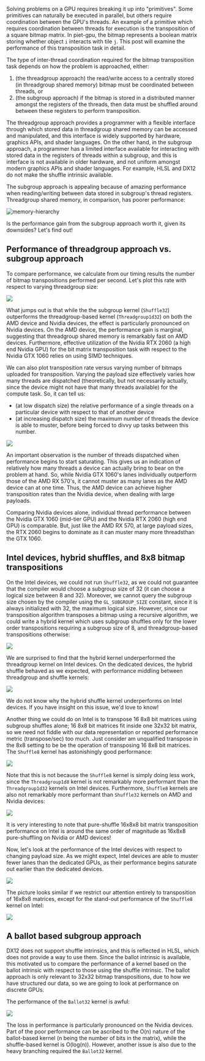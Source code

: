 Solving problems on a GPU requires breaking it up into "primitives". Some primitives can naturally be executed in parallel, but others require coordination between the GPU's threads. An example of a primitive which requires coordination between threads for execution is the 
transposition of a square bitmap matrix. In piet-gpu, the bitmap represents a boolean matrix storing whether object `i` interacts with 
tile `j`. This post will examine the performance of this transposition task in detail. 


The type of inter-thread coordination required for the bitmap transposition task depends on how the problem is approached, either: 

1. (the threadgroup approach) the read/write access to a centrally stored (in threadgroup shared memory) bitmap must be coordinated between  threads, or 
2. (the subgroup approach) if the bitmap is stored in a distributed manner amongst the registers of the threads, then data must be shuffled  around between these registers to perform transposition. 

The threadgroup approach provides a programmer with a flexible interface through which stored data in threadgroup shared memory can be 
accessed and manipulated, and this interface is widely supported by hardware, graphics APIs, and shader languages. On the other hand, in the 
subgroup approach, a programmer has a limited interface available for interacting with stored data in the registers of threads within a 
subgroup, and this is interface is not available in older hardware, and not uniform amongst modern graphics APIs and shader languages. For 
example, HLSL and DX12 do not make the shuffle intrinsic available. 

The subgroup approach is appealing because of amazing performance when reading/writing between data stored in subgroup's thread registers. 
Threadgroup shared memory, in comparison, has poorer performance:

![memory-hierarchy](./diagrams/memory-hierarchy.png)

Is the performance gain from the subgroup approach worth it, given its downsides? Let's find out!

## Performance of threadgroup approach vs. subgroup approach

To compare performance, we calculate from our timing results the number of bitmap transpositions performed per second. Let's plot this rate with respect to varying threadgroup size:

![](./plots/dedicated_simd_tg_comparison.png)

What jumps out is that while the the subgroup kernel (`Shuffle32`) outperforms the threadgroup-based kernel (`Threadgroup1d32`) on both the AMD device and Nvidia devices, the effect is particularly pronounced on Nvidia devices. On the AMD device, the performance gain is marginal, suggesting that threadgroup shared memory is remarkably fast on AMD devices. Furthermore, effective utilization of the Nvidia RTX 2060 (a high end Nvidia GPU) for the bit matrix transposition task with respect to the Nvidia GTX 1060 relies on using SIMD techniques. 

We can also plot transposition rate versus varying number of bitmaps uploaded for transposition. Varying the payload size effectively varies how many threads are dispatched (theoretically, but not necessarily actually, since the device might not have that many threads available) for the compute task. So, it can tell us:
* (at low dispatch size) the relative performance of a single threads on a particular device with respect to that of another device
* (at increasing dispatch size) the maximum number of threads the device is able to muster, before being forced to divvy up tasks between this number.

![](./plots/amd_vs_nvd_loading_comparison.png)

An important observation is the number of threads dispatched when performance begins to start saturating. This gives us an indication of relatively how many threads a device can actually bring to bear on the problem at hand. So, while Nvidia GTX 1060's lanes individually outperform those of the AMD RX 570's, it cannot muster as many lanes as the AMD device can at one time. Thus, the AMD device can achieve higher transposition rates than the Nvidia device, when dealing with large payloads.   

Comparing Nvidia devices alone, individual thread performance between the Nvidia GTX 1060 (mid-tier GPU) and the Nvidia RTX 2060 (high end GPU) is comparable. But, just like the AMD RX 570, at large payload sizes, the RTX 2060 begins to dominate as it can muster many more threadsthan the GTX 1060.  


## Intel devices, hybrid shuffles, and 8x8 bitmap transpositions

On the Intel devices, we could not run `Shuffle32`, as we could not guarantee that the compiler would choose a subgroup size of 32 (it can choose a logical size between 8 and 32). Moreover, we cannot query the subgroup size chosen by the compiler using the `GL_SUBGROUP_SIZE` constant, since it is always initialized with 32, the maximum logical size. However, since our transposition algorithm transposes a bitmap using a recursive algorithm, we could write a hybrid kernel which uses subgroup shuffles only for the lower order transpositions requiring a subgroup size of 8, and threadgroup-based transpositions otherwise:

![](./plots/integrated_hybrid_tg_comparison.png)

We are surprised to find that the hybrid kernel underperformed the threadgroup kernel on Intel devices. On the dedicated devices, the hybrid shuffle behaved as we expected, with performance middling between threadgroup and shuffle kernels:

![](./plots/dedicated_hybrid_tg_comparison.png)

We do not know why the hybrid shuffle kernel underperforms on Intel devices. If you have insight on this issue, we'd love to know!

Another thing we could do on Intel is to transpose 16 8x8 bit matrices using subgroup shuffles alone; 16 8x8 bit matrices fit inside one 32x32 bit matrix, so we need not fiddle with our data representation or reported performance metric (transpose/sec) too much. Just consider am unqualified transpose in the 8x8 setting to be be the operation of transposing 16 8x8 bit matrices. The `Shuffle8` kernel has astonishingly good performance: 

![](./plots/intel_8vs32_comparison.png)

Note that this is not because the `Shuffle8` kernel is simply doing less work, since the `Threadgroup1d8` kernel is not remarkably more performant than the `Threadgroup1d32` kernels on Intel devices. Furthermore, `Shuffle8` kernels are also not remarkably more performant than `Shuffle32` kernels on AMD and Nvidia devices:

![](./plots/shuffle_8vs32_comparison.png)

It is very interesting to note that pure-shuffle 16x8x8 bit matrix transposition performance on Intel is around the same order of magnitude as 16x8x8 pure-shuffling on Nvidia or AMD devices!

Now, let's look at the performance of the Intel devices with respect to changing payload size. As we might expect, Intel devices are able to muster fewer lanes than the dedicated GPUs, as their performance begins saturate out earlier than the dedicated devices.  

![](./plots/intel_loading_comparison.png)

The picture looks similar if we restrict our attention entirely to transposition of 16x8x8 matrices, except for the stand-out performance of the `Shuffle8` kernel on Intel:

![](./plots/tg8_shuffle8_loading_comparison.png)

## A ballot based subgroup approach

DX12 does not support shuffle intrinsics, and this is reflected in HLSL, which does not provide a way to use them. Since the ballot intrinsic is available, this motivated us to compare the performance of a kernel based on the ballot intrinsic with respect to those using the shuffle intrinsic. The ballot approach is only relevant to 32x32 bitmap transpositions, due to how we have structured our data, so we are going to look at performance on discrete GPUs. 

The performance of the `Ballot32` kernel is awful:

![](./plots/dedicated_simd_tg_ballot_comparison.png)

The loss in performance is particularly pronounced on the Nvidia devices. Part of the poor performance can be ascribed to the O(n) nature of the ballot-based kernel (n being the number of bits in the matrix), while the shuffle-based kernel is O(log(n)). However, another issue is also due to the heavy branching required the `Ballot32` kernel.



